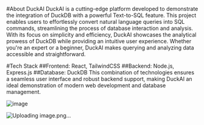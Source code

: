 #About DuckAI
DuckAI is a cutting-edge platform developed to demonstrate the integration of DuckDB with a powerful Text-to-SQL feature. This project enables users to effortlessly convert natural language queries into SQL commands, streamlining the process of database interaction and analysis. With its focus on simplicity and efficiency, DuckAI showcases the analytical prowess of DuckDB while providing an intuitive user experience. Whether you're an expert or a beginner, DuckAI makes querying and analyzing data accessible and straightforward.

#Tech Stack
##Frontend: React, TailwindCSS
##Backend: Node.js, Express.js
##Database: DuckDB
This combination of technologies ensures a seamless user interface and robust backend support, making DuckAI an ideal demonstration of modern web development and database management.

![image](https://github.com/user-attachments/assets/2c925205-5604-47cc-b200-2d9280535e1e)

![Uploading image.png…]()

